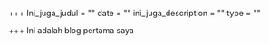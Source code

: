 +++
Ini_juga_judul = ""
date = ""
ini_juga_description = ""
type = ""

+++
Ini adalah blog pertama saya